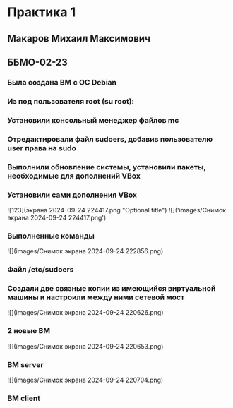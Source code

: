# Практика 1
## Макаров Михаил Максимович
## ББМО-02-23
### Была создана ВМ с ОС Debian
### Из под пользователя root (su root):
### Установили консольный менеджер файлов mc
### Отредактировали файл sudoers, добавив пользователю user права на sudo
### Выполнили обновление системы, установили пакеты, необходимые для дополнений VBox
### Установили сами дополнения VBox
![123](экрана 2024-09-24 224417.png "Optional title")
![]('images/Снимок экрана 2024-09-24 224417.png')
### Выполненные команды
![](images/Снимок экрана 2024-09-24 222856.png)
### Файл /etc/sudoers

### Создали две связные копии из имеющийся виртуальной машины и настроили между ними сетевой мост
![](images/Снимок экрана 2024-09-24 220626.png)
### 2 новые ВМ

![](images/Снимок экрана 2024-09-24 220653.png)
### ВМ server

![](images/Снимок экрана 2024-09-24 220704.png)
### ВМ client
